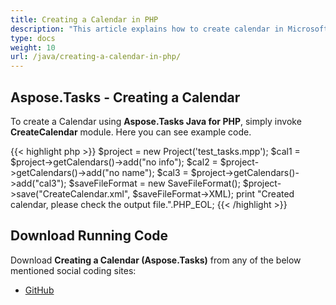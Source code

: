 ```yaml
---
title: Creating a Calendar in PHP
description: "This article explains how to create calendar in Microsoft Project (MPP/XML) files using Aspose.Tasks Java for PHP."
type: docs
weight: 10
url: /java/creating-a-calendar-in-php/
---
```


## **Aspose.Tasks - Creating a Calendar**
To create a Calendar using **Aspose.Tasks Java for PHP**, simply invoke **CreateCalendar** module. Here you can see example code.

{{< highlight php >}}
$project = new Project('test_tasks.mpp');
$cal1 = $project->getCalendars()->add("no info");
$cal2 = $project->getCalendars()->add("no name");
$cal3 = $project->getCalendars()->add("cal3");
$saveFileFormat = new SaveFileFormat();
$project->save("CreateCalendar.xml", $saveFileFormat->XML);
print "Created calendar, please check the output file.".PHP_EOL;
{{< /highlight >}}

## **Download Running Code**
Download **Creating a Calendar (Aspose.Tasks)** from any of the below mentioned social coding sites:

- [GitHub](https://github.com/aspose-tasks/Aspose.Tasks-for-Java/blob/master/Plugins/Aspose_Tasks_Java_for_PHP/src/aspose/tasks/WorkingWithCalendars/CreateCalendar.php)
